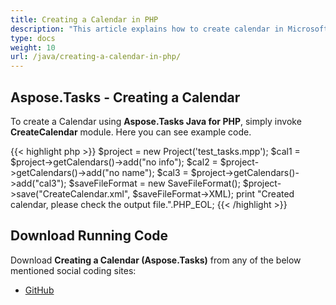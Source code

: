 ```yaml
---
title: Creating a Calendar in PHP
description: "This article explains how to create calendar in Microsoft Project (MPP/XML) files using Aspose.Tasks Java for PHP."
type: docs
weight: 10
url: /java/creating-a-calendar-in-php/
---
```


## **Aspose.Tasks - Creating a Calendar**
To create a Calendar using **Aspose.Tasks Java for PHP**, simply invoke **CreateCalendar** module. Here you can see example code.

{{< highlight php >}}
$project = new Project('test_tasks.mpp');
$cal1 = $project->getCalendars()->add("no info");
$cal2 = $project->getCalendars()->add("no name");
$cal3 = $project->getCalendars()->add("cal3");
$saveFileFormat = new SaveFileFormat();
$project->save("CreateCalendar.xml", $saveFileFormat->XML);
print "Created calendar, please check the output file.".PHP_EOL;
{{< /highlight >}}

## **Download Running Code**
Download **Creating a Calendar (Aspose.Tasks)** from any of the below mentioned social coding sites:

- [GitHub](https://github.com/aspose-tasks/Aspose.Tasks-for-Java/blob/master/Plugins/Aspose_Tasks_Java_for_PHP/src/aspose/tasks/WorkingWithCalendars/CreateCalendar.php)
